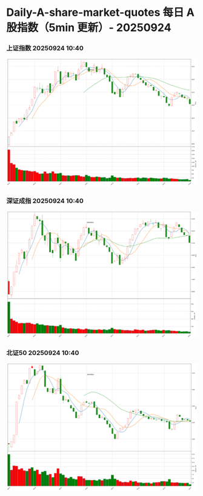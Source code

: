 
# Daily-A-share-market-quotes 每日 A 股指数（5min 更新）- 20250924

### 上证指数 20250924 10:40
![](./fig/2025/9/20250924-sh000001.png)

### 深证成指 20250924 10:40
![](./fig/2025/9/20250924-sz399001.png)

### 北证50 20250924 10:40
![](./fig/2025/9/20250924-bj899050.png)
